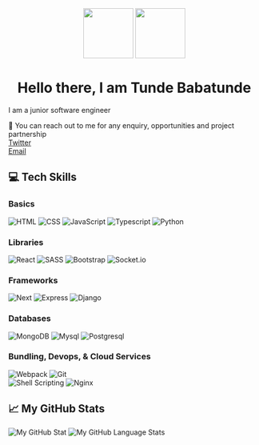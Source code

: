 <div id="header" align="center">
  <img src="https://media.giphy.com/media/TilmLMmWrRYYHjLfub/giphy.gif" width="100"/>
  <img src="https://media.giphy.com/media/xT9IgzoKnwFNmISR8I/giphy.gif" width="100" style="img {display: inline-block;"/>
  <h1>Hello there, I am <span style="font-size=36">Tunde Babatunde</span></h1>
</div>


I am a junior software engineer

<!--- 📫 How to reach me ... --->
:loudspeaker: You can reach out to me for any enquiry, opportunities and project partnership\
[Twitter](https://twitter.com/tmcedarworth)\
[Email](mailto:tundemichaelbabatunde@gmail.com)

## :computer: Tech Skills 
### Basics
![HTML](https://img.shields.io/badge/HTML5-E34F26?style=for-the-badge&logo=html5&logoColor=white)
![CSS](https://img.shields.io/badge/CSS3-1572B6?style=for-the-badge&logo=css3&logoColor=white)
![JavaScript](https://img.shields.io/badge/JavaScript-323330?style=for-the-badge&logo=javascript&logoColor=F7DF1E)
![Typescript](https://img.shields.io/badge/TypeScript-007ACC?style=for-the-badge&logo=typescript&logoColor=white)
![Python](https://img.shields.io/badge/Python-3776AB?style=for-the-badge&logo=python&logoColor=white)

### Libraries
![React](https://img.shields.io/badge/React-20232A?style=for-the-badge&logo=react&logoColor=61DAFB)
![SASS](https://img.shields.io/badge/Sass-CC6699?style=for-the-badge&logo=sass&logoColor=white)
![Bootstrap](https://img.shields.io/badge/Bootstrap-563D7C?style=for-the-badge&logo=bootstrap&logoColor=white)
![Socket.io](https://img.shields.io/badge/Socket.io-010101?&style=for-the-badge&logo=Socket.io&logoColor=white)
### Frameworks
![Next](https://img.shields.io/badge/next.js-000000?style=for-the-badge&logo=nextdotjs&logoColor=white)
![Express](https://img.shields.io/badge/Express.js-000000?style=for-the-badge&logo=express&logoColor=white)
![Django](https://img.shields.io/badge/Django-092E20?style=for-the-badge&logo=django&logoColor=green)

### Databases
![MongoDB](https://img.shields.io/badge/MongoDB-4EA94B?style=for-the-badge&logo=mongodb&logoColor=white)
![Mysql](https://img.shields.io/badge/MySQL-005C84?style=for-the-badge&logo=mysql&logoColor=white)
![Postgresql](https://img.shields.io/badge/PostgreSQL-316192?style=for-the-badge&logo=postgresql&logoColor=white)

### Bundling, Devops, & Cloud Services
![Webpack](https://img.shields.io/badge/Webpack-8DD6F9?style=for-the-badge&logo=Webpack&logoColor=white)
![Git](https://img.shields.io/badge/Git-F05032?style=for-the-badge&logo=git&logoColor=white)
<br />
![Shell Scripting](https://img.shields.io/badge/Shell_Script-121011?style=for-the-badge&logo=gnu-bash&logoColor=white)
![Nginx](https://img.shields.io/badge/Nginx-009639?style=for-the-badge&logo=nginx&logoColor=white)



## &#x1f4c8; My GitHub Stats
![My GitHub Stat](https://github-readme-stats.vercel.app/api/?username=cedarworth&count_private=true&theme=tokyonight&showicons=true)
![My GitHub Language Stats](https://github-readme-stats.vercel.app/api/top-langs/?username=cedarworth&langs_count=5&theme=tokyonight)
